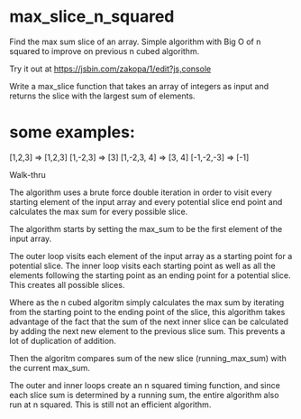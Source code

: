 # max_slice_n_squared
Find the max sum slice of an array. Simple algorithm with Big O of n squared to improve on previous n cubed algorithm.

Try it out at https://jsbin.com/zakopa/1/edit?js,console

Write a max_slice function that takes an array of integers as input and returns the slice with the largest sum of elements.

# some examples:
[1,2,3] => [1,2,3]
[1,-2,3] => [3]
[1,-2,3, 4] => [3, 4]
[-1,-2,-3] => [-1]

Walk-thru

The algorithm uses a brute force double iteration in order to visit every starting element of the input array and every potential slice end point and calculates the max sum for every possible slice.

The algorithm starts by setting the max_sum to be the first element of the input array.

The outer loop visits each element of the input array as a starting point for a potential slice. The inner loop visits each starting point as well as all the elements following the starting point as an ending point for a potential slice. This creates all possible slices. 

Where as the n cubed algoritm simply calculates the max sum by iterating from the starting point to the ending point of the slice, this algorithm takes advantage of the fact that the sum of the next inner slice can be calculated by adding the next new element to the previous slice sum. This prevents a lot of duplication of addition. 

Then the algoritm compares sum of the new slice (running_max_sum) with the current max_sum.

The outer and inner loops create an n squared timing function, and since each slice sum is determined by a running sum, the entire algorithm also run at n squared. This is still not an efficient algorithm.